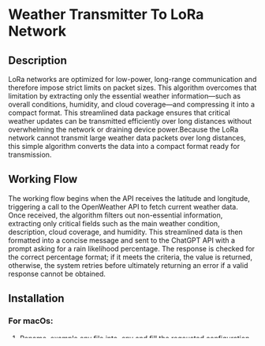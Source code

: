 # Weather Transmitter To LoRa Network

## Description

LoRa networks are optimized for low-power, long-range communication and therefore impose strict limits on packet sizes. This algorithm overcomes that limitation by extracting only the essential weather information—such as overall conditions, humidity, and cloud coverage—and compressing it into a compact format. This streamlined data package ensures that critical weather updates can be transmitted efficiently over long distances without overwhelming the network or draining device power.Because the LoRa network cannot transmit large weather data packets over long distances, this simple algorithm converts the data into a compact format ready for transmission.

## Working Flow

The working flow begins when the API receives the latitude and longitude, triggering a call to the OpenWeather API to fetch current weather data. Once received, the algorithm filters out non-essential information, extracting only critical fields such as the main weather condition, description, cloud coverage, and humidity. This streamlined data is then formatted into a concise message and sent to the ChatGPT API with a prompt asking for a rain likelihood percentage. The response is checked for the correct percentage format; if it meets the criteria, the value is returned, otherwise, the system retries before ultimately returning an error if a valid response cannot be obtained.

## Installation

### For macOs:

1. Rename .example.env file into .env and fill the reqeusted configuration within the file
2. Create python virtual environment `python3 -m venv venv`
3. Active the virtual environment `source venv/bin/activate`
4. Command to diactivate the virtual environment (if needed) `deactivate`
5. Install all the dependencies `pip install -r requirements.txt`
6. Start the server `uvicorn app.main:app --reload`

### Other commands:

1. Generate the requirements.txt file `pip freeze > requirements.txt`

## API Integration

### Get the rain percentage

* **Endpoint: POST /weather-check**
* This API endpoint use to get the currnet rain presentage of the specific location
* Query Parameters:

  * `lat`: latitude
  * `lon` : longitude
* Query parameter Examples:

  ```
  /weather-check?lat=44.34&lon=10.99
  ```
* Response:

  * Success:

    ```
    {"rain_percentage":"0%"}
    ```
  * Faliure:

    ```
    {
      "detail": "Both 'lat' and 'lon' query parameters are required."
    }
    ```

## Error Handling

- **400 Bad Request:** Return when input data is invalid (e.g., incorrect format).
- **500 Internal Server Error:** Returned for unexpected server-side issues.

## Compatible versions


## Deployment

- Make the Docker environment
- Clone the repository
- Build the following command to build the service:

  ```
  docker build -t weather-transmitter-to-lora-network .
  ```
- Run the docker image

  - The port number might be change

  ```
  docker run -d -p 9003:9003 weather-transmitter-to-lora-network
  ```
- Check the status of the container

  ```
  docker ps
  ```

## Current Deployemnt

`http://159.223.194.167:9003/`
